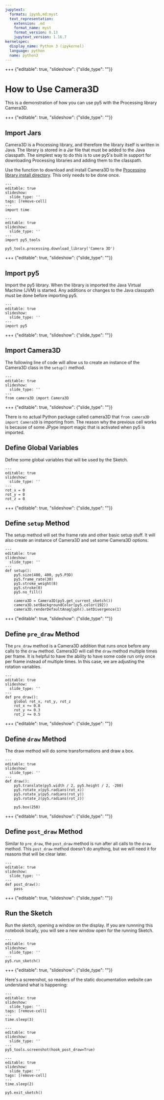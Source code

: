 ```yaml
---
jupytext:
  formats: ipynb,md:myst
  text_representation:
    extension: .md
    format_name: myst
    format_version: 0.13
    jupytext_version: 1.16.7
kernelspec:
  display_name: Python 3 (ipykernel)
  language: python
  name: python3
---
```


+++ {"editable": true, "slideshow": {"slide_type": ""}}

# How to Use Camera3D

This is a demonstration of how you can use py5 with the Processing library Camera3D.

+++ {"editable": true, "slideshow": {"slide_type": ""}}

## Import Jars

Camera3D is a Processing library, and therefore the library itself is written in Java. The library is stored in a Jar file that must be added to the Java classpath. The simplest way to do this is to use py5's
built in support for downloading Processing libraries and adding them to the classpath.

Use the [](/reference/py5tools_processing_download_library) function to download and install Camera3D to the [Processing library install directory](py5tools_processing_library_storage_dir). This only needs to be done once.

```{code-cell} ipython3
---
editable: true
slideshow:
  slide_type: ''
tags: [remove-cell]
---
import time
```

```{code-cell} ipython3
---
editable: true
slideshow:
  slide_type: ''
---
import py5_tools

py5_tools.processing.download_library('Camera 3D')
```

+++ {"editable": true, "slideshow": {"slide_type": ""}}

## Import py5

Import the py5 library. When the library is imported the Java Virtual Machine (JVM) is started. Any additions or changes to the Java classpath must be done before importing py5.

```{code-cell} ipython3
---
editable: true
slideshow:
  slide_type: ''
---
import py5
```

+++ {"editable": true, "slideshow": {"slide_type": ""}}

## Import Camera3D

The following line of code will allow us to create an instance of the Camera3D class in the `setup()` method.

```{code-cell} ipython3
---
editable: true
slideshow:
  slide_type: ''
---
from camera3D import Camera3D
```

+++ {"editable": true, "slideshow": {"slide_type": ""}}

There is no actual Python package called camera3D that `from camera3D import Camera3D` is importing from. The reason why the previous cell works is because of some JPype import magic that is activated when py5 is imported.

## Define Global Variables

Define some global variables that will be used by the Sketch.

```{code-cell} ipython3
---
editable: true
slideshow:
  slide_type: ''
---
rot_x = 0
rot_y = 0
rot_z = 0
```

+++ {"editable": true, "slideshow": {"slide_type": ""}}

## Define `setup` Method

The setup method will set the frame rate and other basic setup stuff. It will also create an instance of Camera3D and set some Camera3D options.

```{code-cell} ipython3
---
editable: true
slideshow:
  slide_type: ''
---
def setup():
    py5.size(400, 400, py5.P3D)
    py5.frame_rate(30)
    py5.stroke_weight(8)
    py5.stroke(0)
    py5.no_fill()

    camera3D = Camera3D(py5.get_current_sketch())
    camera3D.setBackgroundColor(py5.color(192))
    camera3D.renderDefaultAnaglyph().setDivergence(1)
```

+++ {"editable": true, "slideshow": {"slide_type": ""}}

## Define `pre_draw` Method

The `pre_draw` method is a Camera3D addition that runs once before any calls to the `draw` method. Camera3D will call the `draw` method multiple times per frame. It is helpful to have the ability to have some code run only once per frame instead of multiple times. In this case, we are adjusting the rotation variables.

```{code-cell} ipython3
---
editable: true
slideshow:
  slide_type: ''
---
def pre_draw():
    global rot_x, rot_y, rot_z
    rot_x += 0.8
    rot_y += 0.3
    rot_z += 0.5
```

+++ {"editable": true, "slideshow": {"slide_type": ""}}

## Define `draw` Method

The draw method will do some transformations and draw a box.

```{code-cell} ipython3
---
editable: true
slideshow:
  slide_type: ''
---
def draw():
    py5.translate(py5.width / 2, py5.height / 2, -200)
    py5.rotate_x(py5.radians(rot_x))
    py5.rotate_y(py5.radians(rot_y))
    py5.rotate_z(py5.radians(rot_z))

    py5.box(250)
```

+++ {"editable": true, "slideshow": {"slide_type": ""}}

## Define `post_draw` Method

Similar to `pre_draw`, the `post_draw` method is run after all calls to the `draw` method. This `post_draw` method doesn't do anything, but we will need it for reasons that will be clear later.

```{code-cell} ipython3
---
editable: true
slideshow:
  slide_type: ''
---
def post_draw():
    pass
```

+++ {"editable": true, "slideshow": {"slide_type": ""}}

## Run the Sketch

Run the sketch, opening a window on the display. If you are runnning this notebook locally, you will see a new window open for the running Sketch.

```{code-cell} ipython3
---
editable: true
slideshow:
  slide_type: ''
---
py5.run_sketch()
```

+++ {"editable": true, "slideshow": {"slide_type": ""}}

Here's a screenshot, so readers of the static documentation website can understand what is happening:

```{code-cell} ipython3
---
editable: true
slideshow:
  slide_type: ''
tags: [remove-cell]
---
time.sleep(3)
```

```{code-cell} ipython3
---
editable: true
slideshow:
  slide_type: ''
---
py5_tools.screenshot(hook_post_draw=True)
```

```{code-cell} ipython3
---
editable: true
slideshow:
  slide_type: ''
tags: [remove-cell]
---
time.sleep(2)

py5.exit_sketch()
```
